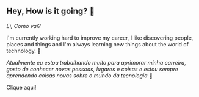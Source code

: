 ## Hey, How is it going? 👋
*Ei, Como vai?*

I'm currently working hard to improve my career, I like discovering people, places and things and I'm always learning new things about the world of technology. 🎯 

*Atualmente eu estou trabalhando muito para aprimorar minha carreira, gosto de conhecer novas pessoas, lugares e coisas e estou sempre aprendendo coisas novas sobre o mundo da tecnologia* 🚀

<div>
  <a href-"https://github.com/AlvaroHSC"/>
  <p>Clique aqui!</p>
</div>

<!--
*AlvaroHSC/AlvaroHSC* is a ✨ _special_ ✨ repository because its `README.md` (this file) appears on your GitHub profile.

Here are some ideas to get you started:

- 🔭 I’m currently working on ...
- 🌱 I’m currently learning ...
- 👯 I’m looking to collaborate on ...
- 🤔 I’m looking for help with ...
- 💬 Ask me about ...
- 📫 How to reach me: ...
- 😄 Pronouns: ...
- ⚡ Fun fact: ...
-->
